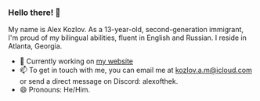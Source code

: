 ### Hello there! 👋

My name is Alex Kozlov. As a 13-year-old, second-generation immigrant, I'm proud of my bilingual abilities, fluent in English and Russian. I reside in Atlanta, Georgia.

<!--
**alexkozlovm/alexkozlovm** is a ✨ _special_ ✨ repository because its `README.md` (this file) is displayed on my GitHub profile.
-->

- 🌱 Currently working on [my website](https://alexmkozlov.com)
- 📫 To get in touch with me, you can email me at kozlov.a.m@icloud.com or send a direct message on Discord: alexofthek.
- 😄 Pronouns: He/Him.
